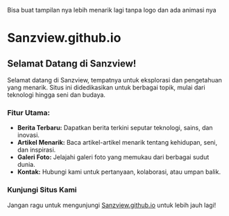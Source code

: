 Bisa buat tampilan nya lebih menarik lagi tanpa logo dan ada animasi nya
# Sanzview.github.io

## Selamat Datang di Sanzview!

Selamat datang di Sanzview, tempatnya untuk eksplorasi dan pengetahuan yang menarik. Situs ini didedikasikan untuk berbagai topik, mulai dari teknologi hingga seni dan budaya.

### Fitur Utama:

- **Berita Terbaru:** Dapatkan berita terkini seputar teknologi, sains, dan inovasi.
- **Artikel Menarik:** Baca artikel-artikel menarik tentang kehidupan, seni, dan inspirasi.
- **Galeri Foto:** Jelajahi galeri foto yang memukau dari berbagai sudut dunia.
- **Kontak:** Hubungi kami untuk pertanyaan, kolaborasi, atau umpan balik.

### Kunjungi Situs Kami

Jangan ragu untuk mengunjungi [Sanzview.github.io](https://sanzview.vercel.app/) untuk lebih jauh lagi!
